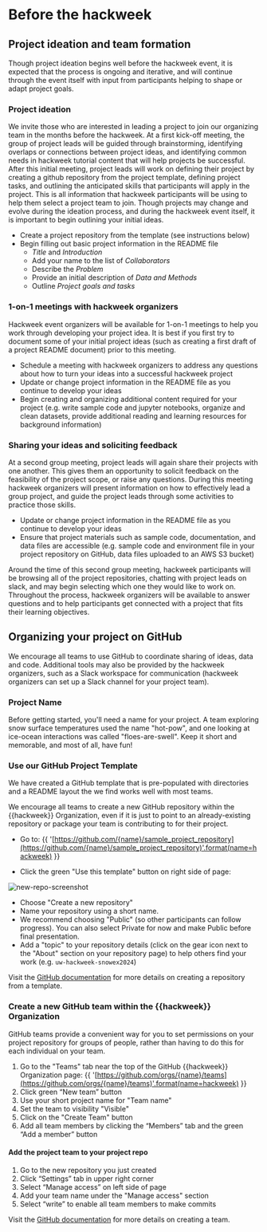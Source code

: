 # Before the hackweek

## Project ideation and team formation

Though project ideation begins well before the hackweek event, it is expected that the process is ongoing and iterative, and will continue through the event itself with input from participants helping to shape or adapt project goals.

### Project ideation

We invite those who are interested in leading a project to join our organizing team in the months before the hackweek. At a first kick-off meeting, the group of project leads will be guided through brainstorming, identifying overlaps or connections between project ideas, and identifying common needs in hackweek tutorial content that will help projects be successful. After this initial meeting, project leads will work on defining their project by creating a github repository from the project template, defining project tasks, and outlining the anticipated skills that participants will apply in the project. This is all information that hackweek participants will be using to help them select a project team to join. Though projects may change and evolve during the ideation process, and during the hackweek event itself, it is important to begin outlining your initial ideas.
- Create a project repository from the template (see instructions below)
- Begin filling out basic project information in the README file
  - *Title* and *Introduction*
  - Add your name to the list of *Collaborators*
  - Describe the *Problem*
  - Provide an initial description of *Data and Methods*
  - Outline *Project goals and tasks*
     
### 1-on-1 meetings with hackweek organizers

Hackweek event organizers will be available for 1-on-1 meetings to help you work through developing your project idea. It is best if you first try to document some of your initial project ideas (such as creating a first draft of a project README document) prior to this meeting.
- Schedule a meeting with hackweek organizers to address any questions about how to turn your ideas into a successful hackweek project
- Update or change project information in the README file as you continue to develop your ideas
- Begin creating and organizing additional content required for your project (e.g. write sample code and jupyter notebooks, organize and clean datasets, provide additional reading and learning resources for background information)

### Sharing your ideas and soliciting feedback
At a second group meeting, project leads will again share their projects with one another. This gives them an opportunity to solicit feedback on the feasibility of the project scope, or raise any questions. During this meeting hackweek organizers will present information on how to effectively lead a group project, and guide the project leads through some activities to practice those skills.
- Update or change project information in the README file as you continue to develop your ideas
- Ensure that project materials such as sample code, documentation, and data files are accessible (e.g. sample code and environment file in your project repository on GitHub, data files uploaded to an AWS S3 bucket)

Around the time of this second group meeting, hackweek participants will be browsing all of the project repositories, chatting with project leads on slack, and may begin selecting which one they would like to work on. Throughout the process, hackweek organizers will be available to answer questions and to help participants get connected with a project that fits their learning objectives.

## Organizing your project on GitHub

We encourage all teams to use GitHub to coordinate sharing of ideas, data and code. Additional tools may also be provided by the hackweek organizers, such as a Slack workspace for communication (hackweek organizers can set up a Slack channel for your project team).

### Project Name

Before getting started, you'll need a name for your project. A team exploring snow surface temperatures used the name "hot-pow", and one looking at ice-ocean interactions was called "floes-are-swell". Keep it short and memorable, and most of all, have fun!

### Use our GitHub Project Template

We have created a GitHub template that is pre-populated with directories and a README layout the we find works well with most teams.

We encourage all teams to create a new GitHub repository within the {{hackweek}} Organization, even if it is just to point to an already-existing repository or package your team is contributing to for their project.

* Go to: {{ '[https://github.com/{name}/sample_project_repository](https://github.com/{name}/sample_project_repository)'.format(name=hackweek) }}

* Click the green "Use this template" button on right side of page:

![new-repo-screenshot](../img/project-template.png)

* Choose "Create a new repository"
* Name your repository using a short name.
* We recommend choosing "Public" (so other participants can follow progress). You can also select Private for now and make Public before final presentation.
* Add a "topic" to your repository details (click on the gear icon next to the "About" section on your repository page) to help others find your work (e.g. `uw-hackweek-snowex2024`)

Visit the [GitHub documentation](https://docs.github.com/en/repositories/creating-and-managing-repositories/creating-a-repository-from-a-template#creating-a-repository-from-a-template) for more details on creating a repository from a template.

### Create a new GitHub team within the {{hackweek}} Organization
GitHub teams provide a convenient way for you to set permissions on your project repository for groups of people, rather than having to do this for each individual on your team. 

1. Go to the "Teams" tab near the top of the GitHub {{hackweek}} Organization page: {{ '[https://github.com/orgs/{name}/teams](https://github.com/orgs/{name}/teams)'.format(name=hackweek) }}
2. Click green “New team” button
3. Use your short project name for "Team name"
4. Set the team to visibility "Visible"
5. Click on the "Create Team" button
6. Add all team members by clicking the “Members” tab and the green “Add a member” button

#### Add the project team to your project repo

1. Go to the new repository you just created 
2. Click “Settings” tab in upper right corner
3. Select “Manage access” on left side of page
4. Add your team name under the "Manage access" section
5. Select “write” to enable all team members to make commits

Visit the [GitHub documentation](https://docs.github.com/en/organizations/organizing-members-into-teams/creating-a-team) for more details on creating a team.
